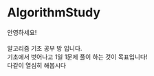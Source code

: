 # AlgorithmStudy
안영하세요!<br><br>
알고리즘 기초 공부 방 입니다.<br>
기초에서 벗어나고 1일 1문제 풀이 하는 것이 목표입니다!<br>
다같이 열심히 해봅시다
